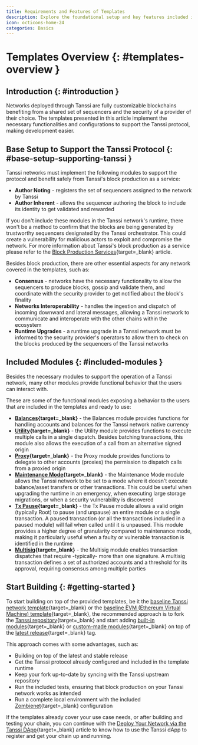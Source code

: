 ```yaml
---
title: Requirements and Features of Templates
description: Explore the foundational setup and key features included in each Tanssi template, designed to streamline the building and deployment of Tanssi networks.
icon: octicons-home-24
categories: Basics
---
```


# Templates Overview {: #templates-overview }

## Introduction {: #introduction }

Networks deployed through Tanssi are fully customizable blockchains benefiting from a shared set of sequencers and the security of a provider of their choice. The templates presented in this article implement the necessary functionalities and configurations to support the Tanssi protocol, making development easier.

## Base Setup to Support the Tanssi Protocol {: #base-setup-supporting-tanssi }

Tanssi networks must implement the following modules to support the protocol and benefit safely from Tanssi's block production as a service:

- **Author Noting** - registers the set of sequencers assigned to the network by Tanssi
- **Author Inherent** - allows the sequencer authoring the block to include its identity to get validated and rewarded

If you don't include these modules in the Tanssi network's runtime, there won't be a method to confirm that the blocks are being generated by trustworthy sequencers designated by the Tanssi orchestrator. This could create a vulnerability for malicious actors to exploit and compromise the network. For more information about Tanssi's block production as a service please refer to the [Block Production Services](/learn/tanssi/network-services/block-production/){target=\_blank} article.

Besides block production, there are other essential aspects for any network covered in the templates, such as:

- **Consensus** - networks have the necessary functionality to allow the sequencers to produce blocks, gossip and validate them, and coordinate with the security provider to get notified about the block's finality
- **Networks Interoperability** - handles the ingestion and dispatch of incoming downward and lateral messages, allowing a Tanssi network to communicate and interoperate with the other chains within the ecosystem
- **Runtime Upgrades** - a runtime upgrade in a Tanssi network must be informed to the security provider's operators to allow them to check on the blocks produced by the sequencers of the Tanssi networks

## Included Modules {: #included-modules }

Besides the necessary modules to support the operation of a Tanssi network, many other modules provide functional behavior that the users can interact with.

These are some of the functional modules exposing a behavior to the users that are included in the templates and ready to use:

- **[Balances](https://paritytech.github.io/substrate/master/pallet_balances/index.html){target=\_blank}** - the Balances module provides functions for handling accounts and balances for the Tanssi network native currency
- **[Utility](https://paritytech.github.io/polkadot-sdk/master/pallet_utility/index.html){target=\_blank}** - the Utility module provides functions to execute multiple calls in a single dispatch. Besides batching transactions, this module also allows the execution of a call from an alternative signed origin
- **[Proxy](https://paritytech.github.io/polkadot-sdk/master/pallet_proxy/index.html){target=\_blank}** - the Proxy module provides functions to delegate to other accounts (proxies) the permission to dispatch calls from a proxied origin
- **[Maintenance Mode](https://github.com/moondance-labs/moonkit/blob/tanssi-polkadot-v1.3.0/pallets/maintenance-mode/src/lib.rs){target=\_blank}** - the Maintenance Mode module allows the Tanssi network to be set to a mode where it doesn't execute balance/asset transfers or other transactions. This could be useful when upgrading the runtime in an emergency, when executing large storage migrations, or when a security vulnerability is discovered
- **[Tx Pause](https://github.com/paritytech/polkadot-sdk/blob/master/substrate/frame/tx-pause/src/lib.rs){target=\_blank}** - the Tx Pause module allows a valid origin (typically Root) to pause (and unpause) an entire module or a single transaction. A paused transaction (or all the transactions included in a paused module) will fail when called until it is unpaused. This module provides a higher degree of granularity compared to maintenance mode, making it particularly useful when a faulty or vulnerable transaction is identified in the runtime
- **[Multisig](https://github.com/paritytech/polkadot-sdk/blob/master/substrate/frame/multisig/src/lib.rs){target=\_blank}** - the Multisig module enables transaction dispatches that require -typically- more than one signature. A multisig transaction defines a set of authorized accounts and a threshold for its approval, requiring consensus among multiple parties

## Start Building {: #getting-started }

To start building on top of the provided templates, be it the [baseline Tanssi network template](/builders/build/templates/substrate/){target=\_blank} or the [baseline EVM (Ethereum Virtual Machine) template](/builders/build/templates/evm/){target=\_blank}, the recommended approach is to fork the [Tanssi repository](https://github.com/moondance-labs/tanssi){target=\_blank} and start adding [built-in modules](/builders/build/customize/adding-built-in-module/){target=\_blank} or [custom-made modules](/builders/build/customize/adding-custom-made-module/){target=\_blank} on top of the [latest release](https://github.com/moondance-labs/tanssi/releases/latest){target=\_blank} tag.

This approach comes with some advantages, such as:

- Building on top of the latest and stable release
- Get the Tanssi protocol already configured and included in the template runtime
- Keep your fork up-to-date by syncing with the Tanssi upstream repository
- Run the included tests, ensuring that block production on your Tanssi network works as intended
- Run a complete local environment with the included [Zombienet](https://paritytech.github.io/zombienet){target=\_blank} configuration

If the templates already cover your use case needs, or after building and testing your chain, you can continue with the [Deploy Your Network via the Tanssi DApp](/builders/deploy/dapp/){target=\_blank} article to know how to use the Tanssi dApp to register and get your chain up and running.

